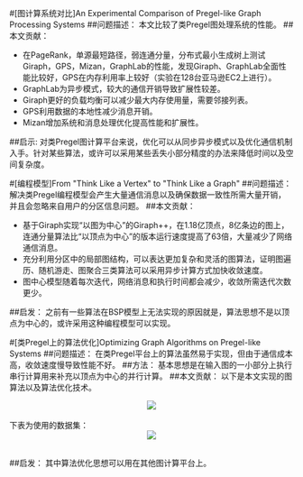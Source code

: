 #[图计算系统对比]An Experimental Comparison of Pregel-like Graph Processing Systems
##问题描述：
本文比较了类Pregel图处理系统的性能。
##本文贡献：
- 在PageRank，单源最短路径，弱连通分量，分布式最小生成树上测试Giraph，GPS，Mizan，GraphLab的性能，发现Giraph、GraphLab全面性能比较好，GPS在内存利用率上较好（实验在128台亚马逊EC2上进行）。  
- GraphLab为异步模式，较大的通信开销导致扩展性较差。  
- Giraph更好的负载均衡可以减少最大内存使用量，需要邻接列表。  
- GPS利用数据的本地性减少消息开销。  
- Mizan增加系统和消息处理优化提高性能和扩展性。  

##启示:
对类Pregel图计算平台来说，优化可以从同步异步模式以及优化通信机制入手。针对某些算法，或许可以采用某些丢失小部分精度的办法来降低时间以及空间复杂度。

#[编程模型]From "Think Like a Vertex" to "Think Like a Graph"
##问题描述：
解决类Pregel编程模型会产生大量通信消息以及确保数据一致性所需大量开销，并且会忽略来自用户的分区信息问题。
##本文贡献：
- 基于Giraph实现“以图为中心”的Giraph++，在1.18亿顶点，8亿条边的图上，连通分量算法比“以顶点为中心”的版本运行速度提高了63倍，大量减少了网络通信消息。
- 充分利用分区中的局部图结构，可以表达更加复杂和灵活的图算法，证明图遍历、随机游走、图聚合三类算法可以采用异步计算方式加快收敛速度。
- 图中心模型随着每次迭代，网络消息和执行时间都会减少，收敛所需迭代次数更少。

##启发：
之前有一些算法在BSP模型上无法实现的原因就是，算法思想不是以顶点为中心的，或许采用这种编程模型可以实现。

#[类Pregel上的算法优化]Optimizing Graph Algorithms on Pregel-like Systems
##问题描述：
在类Pregel平台上的算法虽然易于实现，但由于通信成本高，收敛速度慢导致性能不好。
##方法：
基本思想是在输入图的一小部分上执行串行计算用来补充以顶点为中心的并行计算。
##本文贡献：
以下是本文实现的图算法以及算法优化技术。
<div align="center">
  <img src="https://github.com/jackieshawn95/PVLDB-Graph/pics/13-14-1.png"><br><br>
</div>  
下表为使用的数据集：
<div align="center">
  <img src="https://github.com/jackieshawn95/PVLDB-Graph/pics/13-14-2.png"><br><br>
</div> 

##启发：
其中算法优化思想可以用在其他图计算平台上。